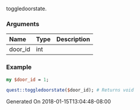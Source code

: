 toggledoorstate.
### Arguments
**Name**|**Type**|**Description**
:---|:---|:---
door_id|int|

### Example

```perl
my $door_id = 1;

quest::toggledoorstate($door_id); # Returns void
```


Generated On 2018-01-15T13:04:48-08:00